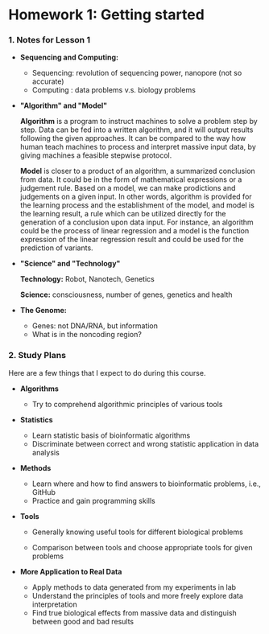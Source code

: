 # Homework 1: Getting started

### 1. Notes for Lesson 1

- **Sequencing and Computing:** 
  - Sequencing: revolution of sequencing power, nanopore (not so accurate)
  - Computing : data problems v.s. biology problems

 - **"Algorithm" and "Model"**

   **Algorithm** is a program to instruct machines to solve a problem step by step. Data can be fed into a written algorithm, and it will output results following the given approaches. It can be compared to the way how human teach machines to process and interpret massive input data, by giving machines a feasible stepwise protocol.

   **Model** is closer to a product of an algorithm,  a summarized conclusion from data. It could be  in the form of mathematical expressions or a judgement rule. Based on a model, we can make prodictions and judgements on a given input. In other words, algorithm is provided for the learning process and the establishment of the model, and model is the learning result, a rule which can be utilized directly for the generation of a conclusion upon data input. For instance, an algorithm could be the process of linear regression and a model is the function expression of the linear regression result and could be used for the prediction of variants.

 - **"Science" and "Technology"**

   **Technology:** Robot, Nanotech, Genetics

   **Science:** consciousness, number of genes, genetics and health

 - **The Genome:** 

   - Genes: not DNA/RNA, but information
   - What is in the noncoding region?



### 2. Study Plans

Here are a few things that I expect to do during this course.

- **Algorithms**

  - Try to comprehend algorithmic principles of various tools

- **Statistics**

  - Learn statistic basis of bioinformatic algorithms
  - Discriminate between correct and wrong statistic application in data analysis

- **Methods**

  - Learn where and how to find answers to bioinformatic problems, i.e., GitHub 
  - Practice and gain programming skills

- **Tools**

  - Generally knowing useful tools for different biological problems

  - Comparison between tools and choose appropriate tools for given problems

- **More Application to Real Data**

  - Apply methods to data generated from my experiments in lab
  - Understand the principles of tools and more freely explore data interpretation
  - Find true biological effects from massive data and distinguish between good and bad results

